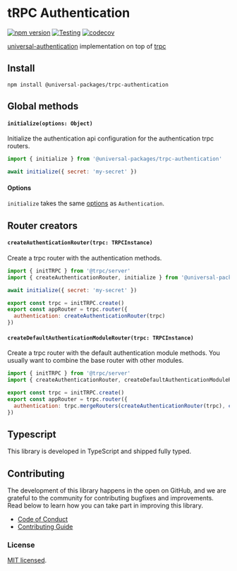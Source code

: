 # tRPC Authentication

[![npm version](https://badge.fury.io/js/@universal-packages%2Ftrpc-authentication.svg)](https://www.npmjs.com/package/@universal-packages/trpc-authentication)
[![Testing](https://github.com/universal-packages/universal-trpc-authentication/actions/workflows/testing.yml/badge.svg)](https://github.com/universal-packages/universal-trpc-authentication/actions/workflows/testing.yml)
[![codecov](https://codecov.io/gh/universal-packages/universal-trpc-authentication/branch/main/graph/badge.svg?token=CXPJSN8IGL)](https://codecov.io/gh/universal-packages/universal-trpc-authentication)

[universal-authentication](https://github.com/universal-packages/universal-authentication) implementation on top of [trpc](https://trpc.io/)

## Install

```shell
npm install @universal-packages/trpc-authentication
```

## Global methods

#### **`initialize(options: Object)`**

Initialize the authentication api configuration for the authentication trpc routers.

```js
import { initialize } from '@universal-packages/trpc-authentication'

await initialize({ secret: 'my-secret' })
```

#### Options

`initialize` takes the same [options](https://github.com/universal-packages/universal-authentication#options) as `Authentication`.

## Router creators

#### **`createAuthenticationRouter(trpc: TRPCInstance)`**

Create a trpc router with the authentication methods.

```js
import { initTRPC } from '@trpc/server'
import { createAuthenticationRouter, initialize } from '@universal-packages/trpc-authentication'

await initialize({ secret: 'my-secret' })

export const trpc = initTRPC.create()
export const appRouter = trpc.router({
  authentication: createAuthenticationRouter(trpc)
})
```

#### **`createDefaultAuthenticationModuleRouter(trpc: TRPCInstance)`**

Create a trpc router with the default authentication module methods. You usually want to combine the base router with other modules.

```js
import { initTRPC } from '@trpc/server'
import { createAuthenticationRouter, createDefaultAuthenticationModuleRouter, initialize } from '@universal-packages/trpc-authentication'

export const trpc = initTRPC.create()
export const appRouter = trpc.router({
  authentication: trpc.mergeRouters(createAuthenticationRouter(trpc), createDefaultAuthenticationModuleRouter(trpc))
})
```

## Typescript

This library is developed in TypeScript and shipped fully typed.

## Contributing

The development of this library happens in the open on GitHub, and we are grateful to the community for contributing bugfixes and improvements. Read below to learn how you can take part in improving this library.

- [Code of Conduct](./CODE_OF_CONDUCT.md)
- [Contributing Guide](./CONTRIBUTING.md)

### License

[MIT licensed](./LICENSE).
